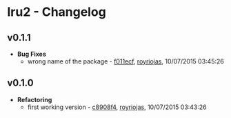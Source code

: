 
# lru2 - Changelog
## v0.1.1
- **Bug Fixes**
  - wrong name of the package - [f011ecf]( https://github.com/royriojas/lru2/commit/f011ecf ), [royriojas](https://github.com/royriojas), 10/07/2015 03:45:26

    
## v0.1.0
- **Refactoring**
  - first working version - [c8908f4]( https://github.com/royriojas/lru2/commit/c8908f4 ), [royriojas](https://github.com/royriojas), 10/07/2015 03:43:26

    
